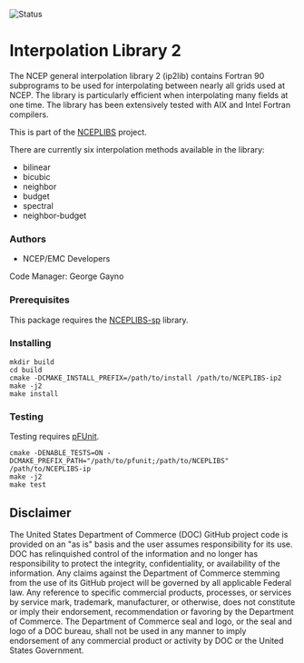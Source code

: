 ![Status](https://github.com/NOAA-EMC/NCEPLIBS-sp/workflows/Build%20and%20Test/badge.svg)

# Interpolation Library 2

The NCEP general interpolation library 2 (ip2lib) contains Fortran 90
subprograms to be used for interpolating between nearly all grids used
at NCEP. The library is particularly efficient when interpolating many
fields at one time. The library has been extensively tested with AIX
and Intel Fortran compilers.

This is part of the [NCEPLIBS](https://github.com/NOAA-EMC/NCEPLIBS)
project.

There are currently six interpolation methods available in the
library:
- bilinear
- bicubic
- neighbor
- budget
- spectral
- neighbor-budget

### Authors

* NCEP/EMC Developers

Code Manager: George Gayno

### Prerequisites

This package requires the [NCEPLIBS-sp](https://github.com/NOAA-EMC/NCEPLIBS-sp) library.

### Installing

```
mkdir build
cd build
cmake -DCMAKE_INSTALL_PREFIX=/path/to/install /path/to/NCEPLIBS-ip2
make -j2
make install
```

### Testing

Testing requires [pFUnit](https://github.com/Goddard-Fortran-Ecosystem/pFUnit).

```
cmake -DENABLE_TESTS=ON -DCMAKE_PREFIX_PATH="/path/to/pfunit;/path/to/NCEPLIBS" /path/to/NCEPLIBS-ip
make -j2
make test
```

## Disclaimer

The United States Department of Commerce (DOC) GitHub project code is
provided on an "as is" basis and the user assumes responsibility for
its use. DOC has relinquished control of the information and no longer
has responsibility to protect the integrity, confidentiality, or
availability of the information. Any claims against the Department of
Commerce stemming from the use of its GitHub project will be governed
by all applicable Federal law. Any reference to specific commercial
products, processes, or services by service mark, trademark,
manufacturer, or otherwise, does not constitute or imply their
endorsement, recommendation or favoring by the Department of
Commerce. The Department of Commerce seal and logo, or the seal and
logo of a DOC bureau, shall not be used in any manner to imply
endorsement of any commercial product or activity by DOC or the United
States Government.
